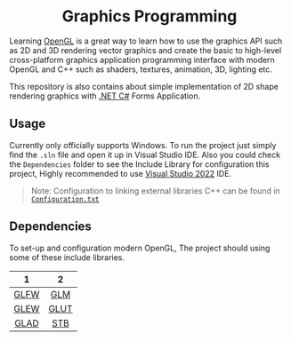 <h1 align="center">Graphics Programming</h1>

Learning [OpenGL](https://www.opengl.org//) is a great way to learn how to use the graphics API such as 2D and 3D rendering vector graphics and create the basic to high-level cross-platform graphics application programming interface with modern OpenGL and C++ such as shaders, textures, animation, 3D, lighting etc.

This repository is also contains about simple implementation of 2D shape rendering graphics with [.NET C#](https://dotnet.microsoft.com/) Forms Application.

## Usage

Currently only officially supports Windows. To run the project just simply find the `.sln` file and open it up in Visual Studio IDE. Also you could check the `Dependencies` folder to see the Include Library for configuration this project, Highly recommended to use [Visual Studio 2022](https://visualstudio.microsoft.com/downloads/) IDE.

> Note: Configuration to linking external libraries C++ can be found in [`Configuration.txt`](https://github.com/BillyFrcs/GraphicsProgramming/blob/master/Configuration.txt)

## Dependencies 

To set-up and configuration modern OpenGL, The project should using some of these include libraries.

|                  1                   |                    2                    |
| :----------------------------------: | :--------------------------------------: |
|    [GLFW](https://www.glfw.org/)     |   [GLM](https://glm.g-truc.net/0.9.9/)   |
| [GLEW](http://glew.sourceforge.net/) | [GLUT](http://freeglut.sourceforge.net/) |
|    [GLAD](https://glad.dav1d.de/)    |  [STB](https://github.com/nothings/stb)  |
